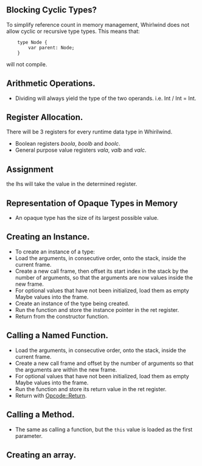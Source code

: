## Blocking Cyclic Types?

To simplify reference count in memory management, Whirlwind does not allow cyclic or recursive type types.
This means that:

```wrl
    type Node {
        var parent: Node;
    }
```

will not compile.

## Arithmetic Operations.

-  Dividing will always yield the type of the two operands. i.e. Int / Int = Int.

## Register Allocation.

There will be 3 registers for every runtime data type in Whirilwind.

-  Boolean registers _boola_, _boolb_ and _boolc_.
-  General purpose value registers _vala_, _valb_ and _valc_.

## Assignment

the lhs will take the value in the determined register.

## Representation of Opaque Types in Memory

-  An opaque type has the size of its largest possible value.

## Creating an Instance.

-  To create an instance of a type:
-  Load the arguments, in consecutive order, onto the stack, inside the current frame.
-  Create a new call frame, then offset its start index in the stack by the number of arguments, so that the arguments are now values inside the new frame.
-  For optional values that have not been initialized, load them as empty Maybe values into the frame.
-  Create an instance of the type being created.
-  Run the function and store the instance pointer in the ret register.
-  Return from the constructor function.

## Calling a Named Function.

-  Load the arguments, in consecutive order, onto the stack, inside the current frame.
-  Create a new call frame and offset by the number of arguments so that the arguments are within the new frame.
-  For optional values that have not been initialized, load them as empty Maybe values into the frame.
-  Run the function and store its return value in the ret register.
-  Return with [Opcode::Return](./opcode.rs).

## Calling a Method.

-  The same as calling a function, but the `this` value is loaded as the first parameter.

## Creating an array.
